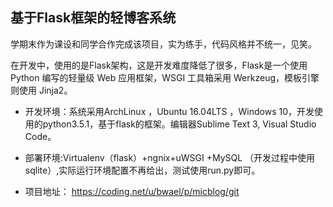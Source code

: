 ## 基于Flask框架的轻博客系统

学期末作为课设和同学合作完成该项目，实为练手，代码风格并不统一，见笑。

在开发中，使用的是Flask架构，这是开发难度降低了很多，Flask是一个使用 Python 编写的轻量级 Web 应用框架，WSGI 工具箱采用 Werkzeug，模板引擎则使用 Jinja2。

* 开发环境：系统采用ArchLinux ，Ubuntu 16.04LTS ，Windows 10，开发使用的python3.5.1，基于flask的框架。编辑器Sublime Text 3, Visual Studio Code。

* 部署环境:Virtualenv（flask）+ngnix+uWSGI +MySQL （开发过程中使用sqlite）,实际运行环境配置不再给出，测试使用run.py即可。

* 项目地址： https://coding.net/u/bwael/p/micblog/git 
